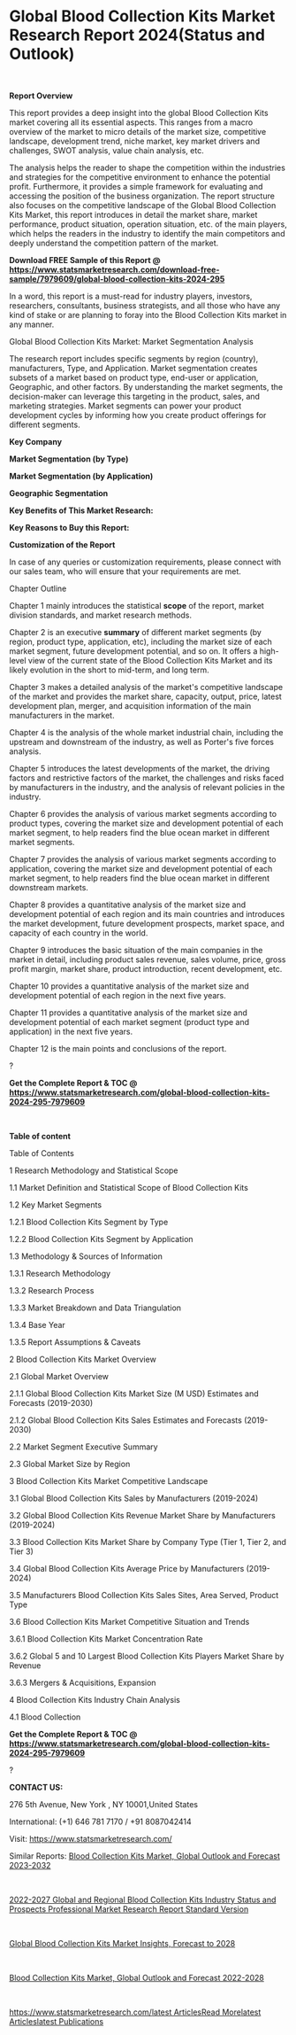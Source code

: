 <h1>Global Blood Collection Kits Market Research Report 2024(Status and Outlook)</h1><br/><p><strong>Report Overview</strong></p>
 
 
 
 <p>This report provides a deep insight into the global Blood Collection Kits market covering all its essential aspects. This ranges from a macro overview of the market to micro details of the market size, competitive landscape, development trend, niche market, key market drivers and challenges, SWOT analysis, value chain analysis, etc.</p>
 
 
 
 <p>The analysis helps the reader to shape the competition within the industries and strategies for the competitive environment to enhance the potential profit. Furthermore, it provides a simple framework for evaluating and accessing the position of the business organization. The report structure also focuses on the competitive landscape of the Global Blood Collection Kits Market, this report introduces in detail the market share, market performance, product situation, operation situation, etc. of the main players, which helps the readers in the industry to identify the main competitors and deeply understand the competition pattern of the market.</p>
 
 
 
 <p><strong>Download FREE Sample of this Report @ <a href="https://www.statsmarketresearch.com/download-free-sample/7979609/global-blood-collection-kits-2024-295">https://www.statsmarketresearch.com/download-free-sample/7979609/global-blood-collection-kits-2024-295</a></strong></p>
 
 
 
 <p>In a word, this report is a must-read for industry players, investors, researchers, consultants, business strategists, and all those who have any kind of stake or are planning to foray into the Blood Collection Kits market in any manner.</p>
 
 
 
 <p>Global Blood Collection Kits Market: Market Segmentation Analysis</p>
 
 
 
 <p>The research report includes specific segments by region (country), manufacturers, Type, and Application. Market segmentation creates subsets of a market based on product type, end-user or application, Geographic, and other factors. By understanding the market segments, the decision-maker can leverage this targeting in the product, sales, and marketing strategies. Market segments can power your product development cycles by informing how you create product offerings for different segments.</p>
 
 
 
 <p><strong>Key Company</strong></p>
 
 
 
 <p><strong>Market Segmentation (by Type)</strong></p>
 
 
 
 <p><strong>Market Segmentation (<strong>by Application</strong>)</strong></p>
 
 
 
 <p><strong>Geographic Segmentation</strong></p>
 
 
 
 <p><strong>Key Benefits of This Market Research:</strong></p>
 
 
 
 <p><strong>Key <strong>Reasons to Buy</strong> this Report:</strong></p>
 
 
 
 <p><strong>Customization of the Report</strong></p>
 
 
 
 <p>In case of any queries or customization requirements, please connect with our sales team, who will ensure that your requirements are met.</p>
 
 
 
 <p>Chapter Outline</p>
 
 
 
 <p>Chapter 1 mainly introduces the statistical <strong>scope</strong> of the report, market division standards, and market research methods.</p>
 
 
 
 <p>Chapter 2 is an executive <strong>summary</strong> of different market segments (by region, product type, application, etc), including the market size of each market segment, future development potential, and so on. It offers a high-level view of the current state of the Blood Collection Kits Market and its likely evolution in the short to mid-term, and long term.</p>
 
 
 
 <p>Chapter 3 makes a detailed analysis of the market&#39;s competitive landscape of the market and provides the market share, capacity, output, price, latest development plan, merger, and acquisition information of the main manufacturers in the market.</p>
 
 
 
 <p>Chapter 4 is the analysis of the whole market industrial chain, including the upstream and downstream of the industry, as well as Porter&#39;s five forces analysis.</p>
 
 
 
 <p>Chapter 5 introduces the latest developments of the market, the driving factors and restrictive factors of the market, the challenges and risks faced by manufacturers in the industry, and the analysis of relevant policies in the industry.</p>
 
 
 
 <p>Chapter 6 provides the analysis of various market segments according to product types, covering the market size and development potential of each market segment, to help readers find the blue ocean market in different market segments.</p>
 
 
 
 <p>Chapter 7 provides the analysis of various market segments according to application, covering the market size and development potential of each market segment, to help readers find the blue ocean market in different downstream markets.</p>
 
 
 
 <p>Chapter 8 provides a quantitative analysis of the market size and development potential of each region and its main countries and introduces the market development, future development prospects, market space, and capacity of each country in the world.</p>
 
 
 
 <p>Chapter 9 introduces the basic situation of the main companies in the market in detail, including product sales revenue, sales volume, price, gross profit margin, market share, product introduction, recent development, etc.</p>
 
 
 
 <p>Chapter 10 provides a quantitative analysis of the market size and development potential of each region in the next five years.</p>
 
 
 
 <p>Chapter 11 provides a quantitative analysis of the market size and development potential of each market segment (product type and application) in the next five years.</p>
 
 
 
 <p>Chapter 12 is the main points and conclusions of the report.</p>
 
 
 
 <p>? </p>
 
 
 
 <div><b>Get the Complete Report & TOC @ <a href="https://www.statsmarketresearch.com/global-blood-collection-kits-2024-295-7979609">https://www.statsmarketresearch.com/global-blood-collection-kits-2024-295-7979609</a></b></div>
 
 
 
 <p><br />
 
 <b>Table of content</b></p>
 
 
 
 <p>Table of Contents<br />
 
 1 Research Methodology and Statistical Scope<br />
 
 1.1 Market Definition and Statistical Scope of Blood Collection Kits<br />
 
 1.2 Key Market Segments<br />
 
 1.2.1 Blood Collection Kits Segment by Type<br />
 
 1.2.2 Blood Collection Kits Segment by Application<br />
 
 1.3 Methodology & Sources of Information<br />
 
 1.3.1 Research Methodology<br />
 
 1.3.2 Research Process<br />
 
 1.3.3 Market Breakdown and Data Triangulation<br />
 
 1.3.4 Base Year<br />
 
 1.3.5 Report Assumptions & Caveats<br />
 
 2 Blood Collection Kits Market Overview<br />
 
 2.1 Global Market Overview<br />
 
 2.1.1 Global Blood Collection Kits Market Size (M USD) Estimates and Forecasts (2019-2030)<br />
 
 2.1.2 Global Blood Collection Kits Sales Estimates and Forecasts (2019-2030)<br />
 
 2.2 Market Segment Executive Summary<br />
 
 2.3 Global Market Size by Region<br />
 
 3 Blood Collection Kits Market Competitive Landscape<br />
 
 3.1 Global Blood Collection Kits Sales by Manufacturers (2019-2024)<br />
 
 3.2 Global Blood Collection Kits Revenue Market Share by Manufacturers (2019-2024)<br />
 
 3.3 Blood Collection Kits Market Share by Company Type (Tier 1, Tier 2, and Tier 3)<br />
 
 3.4 Global Blood Collection Kits Average Price by Manufacturers (2019-2024)<br />
 
 3.5 Manufacturers Blood Collection Kits Sales Sites, Area Served, Product Type<br />
 
 3.6 Blood Collection Kits Market Competitive Situation and Trends<br />
 
 3.6.1 Blood Collection Kits Market Concentration Rate<br />
 
 3.6.2 Global 5 and 10 Largest Blood Collection Kits Players Market Share by Revenue<br />
 
 3.6.3 Mergers & Acquisitions, Expansion<br />
 
 4 Blood Collection Kits Industry Chain Analysis<br />
 
 4.1 Blood Collection</p>
 
 
 
 <div><b>Get the Complete Report & TOC @ <a href="https://www.statsmarketresearch.com/global-blood-collection-kits-2024-295-7979609">https://www.statsmarketresearch.com/global-blood-collection-kits-2024-295-7979609</a></b></div>
 
 
 
 <p>? </p>
 
 
 
 <p><b>CONTACT US:</b><br />
 
 276 5th Avenue, New York , NY 10001,United States<br />
 
 International: (+1) 646 781 7170 / +91 8087042414<br />
 
 Visit: <a href="https://www.statsmarketresearch.com/">https://www.statsmarketresearch.com/</a><br />
 
 Similar Reports: <a href="https://www.statsmarketresearch.com/global-blood-collection-kits-2024-295-7979609">Blood Collection Kits Market, Global Outlook and Forecast 2023-2032</a><br />
 
 <br />
 
 <a href="https://www.statsmarketresearch.com/global-blood-collection-kits-2024-295-7979609">2022-2027 Global and Regional Blood Collection Kits Industry Status and Prospects Professional Market Research Report Standard Version</a><br />
 
 <br />
 
 <a href="https://www.statsmarketresearch.com/global-blood-collection-kits-2024-295-7979609">Global Blood Collection Kits Market Insights, Forecast to 2028</a><br />
 
 <br />
 
 <a href="https://www.statsmarketresearch.com/global-blood-collection-kits-2024-295-7979609">Blood Collection Kits Market, Global Outlook and Forecast 2022-2028</a><br />
 
 <br />
 
 <a href="https://gyeongbokgung.com">https://www.statsmarketresearch.com/</a><a href="https://hallyeomaritime.com">latest Articles</a><a href="https://jingwansa.com">Read More</a><a href="https://nguoiviet.jp/">latest Articles</a><a href="https://www.intelmarketresearch.com/">latest Publications</a></p>